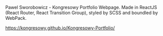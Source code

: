 
Pawel Sworobowicz - Kongresowy Portfolio Webpage.
Made in ReactJS (React Router, React Transition Group), styled by SCSS and boundled by WebPack.

https://kongresowy.github.io/Kongresowy-Portfolio/

